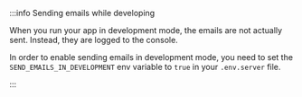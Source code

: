:::info Sending emails while developing

When you run your app in development mode, the emails are not actually sent. Instead, they are logged to the console.

In order to enable sending emails in development mode, you need to set the `SEND_EMAILS_IN_DEVELOPMENT` env variable to `true` in your `.env.server` file.

:::
